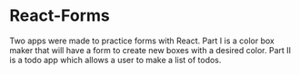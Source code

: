 # React-Forms
Two apps were made to practice forms with React. Part I is a color box maker that will have a form to create new boxes with a desired color. Part II is a todo app which allows a user to make a list of todos. 
